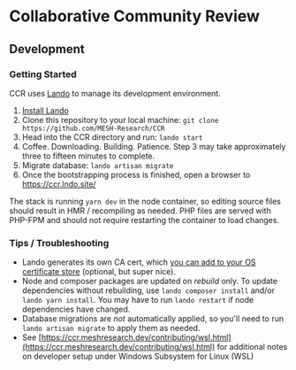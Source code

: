 # Collaborative Community Review

## Development

### Getting Started

CCR uses [Lando](https://lando.dev) to manage its development environment.

1. [Install Lando](https://docs.lando.dev/basics/installation.html)
2. Clone this repository to your local machine: `git clone https://github.com/MESH-Research/CCR`
3. Head into the CCR directory and run: `lando start`
4. Coffee. Downloading. Building. Patience. Step 3 may take approximately three to fifteen minutes to complete.
5. Migrate database: `lando artisan migrate`
6. Once the bootstrapping process is finished, open a browser to <https://ccr.lndo.site/>

The stack is running `yarn dev` in the node container, so editing source files should result in HMR / recompiling as needed.  PHP files are served with PHP-FPM and should not require restarting the container to load changes.

### Tips / Troubleshooting

* Lando generates its own CA cert, which [you can add to your OS certificate store](https://docs.lando.dev/config/security.html#trusting-the-ca) (optional, but super nice).
* Node and composer packages are updated on *rebuild* only.  To update dependencies without rebuilding, use `lando composer install` and/or `lando yarn install`. You may have to run `lando restart` if node dependencies have changed.
* Database migrations are *not* automatically applied, so you'll need to run `lando artisan migrate` to apply them as needed.
* See [https://ccr.meshresearch.dev/contributing/wsl.html](https://ccr.meshresearch.dev/contributing/wsl.html) for additional notes on
  developer setup under Windows Subsystem for Linux (WSL)
